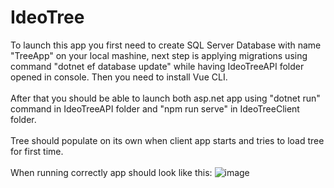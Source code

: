 # IdeoTree
To launch this app you first need to create SQL Server Database with name "TreeApp" on your local mashine, next step is applying migrations using command "dotnet ef database update" while having IdeoTreeAPI folder opened in console. Then you need to install Vue CLI.
<br /><br />
After that you should be able to launch both asp.net app using "dotnet run" command in IdeoTreeAPI folder and "npm run serve" in IdeoTreeClient folder.
<br /><br />
Tree should populate on its own when client app starts and tries to load tree for first time.
<br /><br />
When running correctly app should look like this:
![image](https://user-images.githubusercontent.com/23617264/199296528-12fb4cd8-ab74-40ad-88e9-3c4210ee6020.png)

